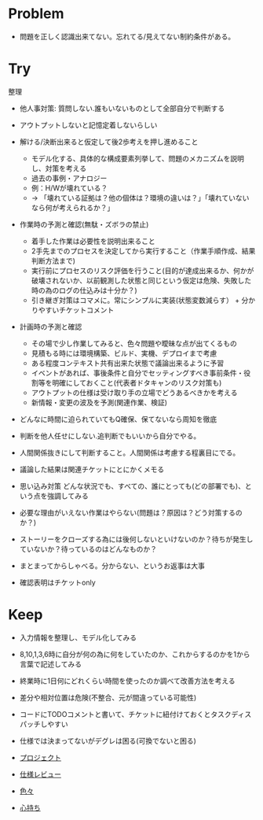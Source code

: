 Problem
===========


* 問題を正しく認識出来てない。忘れてる/見えてない制約条件がある。


Try
===================

整理

* 他人事対策: 質問しない.誰もいないものとして全部自分で判断する

* アウトプットしないと記憶定着しないらしい

* 解ける/決断出来ると仮定して後2歩考えを押し進めること
    * モデル化する、具体的な構成要素列挙して、問題のメカニズムを説明し、対策を考える
    * 過去の事例・アナロジー
    * 例：H/Wが壊れている？
    * -> 「壊れている証拠は？他の個体は？環境の違いは？」「壊れていないなら何が考えられるか？」

* 作業時の予測と確認(無駄・ズボラの禁止)
    * 着手した作業は必要性を説明出来ること
    * 2手先までのプロセスを決定してから実行すること（作業手順作成、結果判断方法まで)
    * 実行前にプロセスのリスク評価を行うこと(目的が達成出来るか、何かが破壊されないか、以前観測した状態と同じという仮定は危険、失敗した時の為のログの仕込みは十分か？)
    * 引き継ぎ対策はコマメに。常にシンプルに実装(状態変数減らす） + 分かりやすいチケットコメント



* 計画時の予測と確認
    * その場で少し作業してみると、色々問題や曖昧な点が出てくるもの
    * 見積もる時には環境構築、ビルド、実機、デプロイまで考慮
    * ある程度コンテキスト共有出来た状態で議論出来るように予習
    * イベントがあれば、事後条件と自分でセッティングすべき事前条件・役割等を明確にしておくこと(代表者ドタキャンのリスク対策も)
    * アウトプットの仕様は受け取り手の立場でどうあるべきかを考える
    * 新情報・変更の波及を予測(関連作業、検証)

* どんなに時間に迫られていてもQ確保、保てないなら周知を徹底
* 判断を他人任せにしない.追判断でもいいから自分でやる。
* 人間関係抜きにして判断すること。人間関係は考慮する程裏目にでる。
* 議論した結果は関連チケットにとにかくメモる

* 思い込み対策 どんな状況でも、すべての、誰にとっても(どの部署でも)、という点を強調してみる

* 必要な理由がいえない作業はやらない(問題は？原因は？どう対策するのか？)

* ストーリーをクローズする為には後何しないといけないのか？待ちが発生していないか？待っているのはどんなものか？
* まとまってからしゃべる。分からない、というお返事は大事
* 確認表明はチケットonly



Keep
===================

* 入力情報を整理し、モデル化してみる
* 8,10,1,3,6時に自分が何の為に何をしていたのか、これからするのかを1から言葉で記述してみる
* 終業時に1日何にどれくらい時間を使ったのか調べて改善方法を考える
* 差分や相対位置は危険(不整合、元が間違っている可能性)
* コードにTODOコメントと書いて、チケットに紐付けておくとタスクディスパッチしやすい
* 仕様では決まってないがデグレは困る(可換でないと困る)


* [プロジェクト](config/project.md)
* [仕様レビュー](config/spec.md)
* [色々](config/etc.md)
* [心持ち](config/always.md)

